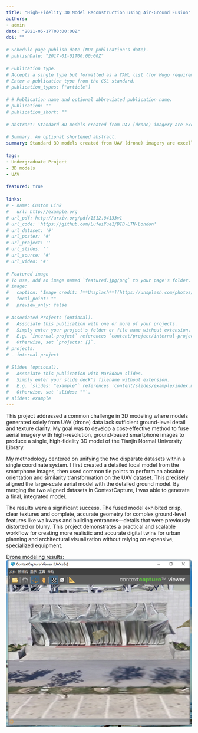 ```yaml
---
title: "High-Fidelity 3D Model Reconstruction using Air-Ground Fusion"
authors:
- admin
date: "2021-05-17T00:00:00Z"
doi: ""

# Schedule page publish date (NOT publication's date).
# publishDate: "2017-01-01T00:00:00Z"

# Publication type.
# Accepts a single type but formatted as a YAML list (for Hugo requirements).
# Enter a publication type from the CSL standard.
# publication_types: ["article"]

# # Publication name and optional abbreviated publication name.
# publication: ""
# publication_short: ""

# abstract: Standard 3D models created from UAV (drone) imagery are excellent for capturing large areas quickly, but they often suffer from significant limitations at ground level. Textures on building facades can be blurry, and complex structures like covered walkways or overhangs are often distorted or incomplete. This project aimed to solve this common industry problem by developing a method to enhance model accuracy and detail.

# Summary. An optional shortened abstract.
summary: Standard 3D models created from UAV (drone) imagery are excellent for capturing large areas quickly, but they often suffer from significant limitations at ground level. Textures on building facades can be blurry, and complex structures like covered walkways or overhangs are often distorted or incomplete. This project aimed to solve this common industry problem by developing a method to enhance model accuracy and detail.

tags:
- Undergraduate Project
- 3D models
- UAV

featured: true

links:
# - name: Custom Link
#   url: http://example.org
# url_pdf: http://arxiv.org/pdf/1512.04133v1
# url_code: 'https://github.com/LufeiYue1/DID-LTN-London'
# url_dataset: '#'
# url_poster: '#'
# url_project: ''
# url_slides: ''
# url_source: '#'
# url_video: '#'

# Featured image
# To use, add an image named `featured.jpg/png` to your page's folder. 
# image:
#   caption: 'Image credit: [**Unsplash**](https://unsplash.com/photos/s9CC2SKySJM)'
#   focal_point: ""
#   preview_only: false

# Associated Projects (optional).
#   Associate this publication with one or more of your projects.
#   Simply enter your project's folder or file name without extension.
#   E.g. `internal-project` references `content/project/internal-project/index.md`.
#   Otherwise, set `projects: []`.
# projects:
# - internal-project

# Slides (optional).
#   Associate this publication with Markdown slides.
#   Simply enter your slide deck's filename without extension.
#   E.g. `slides: "example"` references `content/slides/example/index.md`.
#   Otherwise, set `slides: ""`.
# slides: example
---
```

This project addressed a common challenge in 3D modeling where models generated solely from UAV (drone) data lack sufficient ground-level detail and texture clarity. My goal was to develop a cost-effective method to fuse aerial imagery with high-resolution, ground-based smartphone images to produce a single, high-fidelity 3D model of the Tianjin Normal University Library.

My methodology centered on unifying the two disparate datasets within a single coordinate system. I first created a detailed local model from the smartphone images, then used common tie points to perform an absolute orientation and similarity transformation on the UAV dataset. This precisely aligned the large-scale aerial model with the detailed ground model. By merging the two aligned datasets in ContextCapture, I was able to generate a final, integrated model.

The results were a significant success. The fused model exhibited crisp, clear textures and complete, accurate geometry for complex ground-level features like walkways and building entrances—details that were previously distorted or blurry. This project demonstrates a practical and scalable workflow for creating more realistic and accurate digital twins for urban planning and architectural visualization without relying on expensive, specialized equipment.

Drone modeling results:
![UAV](UAV.png)




<!-- {{% callout note %}}
Create your slides in Markdown - click the *Slides* button to check out the example.
{{% /callout %}} -->

<!-- Add the publication's **full text** or **supplementary notes** here. You can use rich formatting such as including [code, math, and images](https://docs.hugoblox.com/content/writing-markdown-latex/). -->
